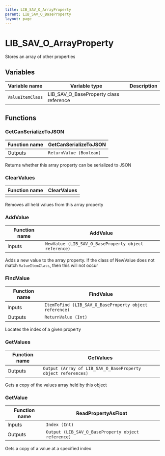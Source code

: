 ```yaml
---
title: LIB_SAV_O_ArrayProperty
parent: LIB_SAV_O_BaseProperty
layout: page
---
```


# LIB_SAV_O_ArrayProperty

Stores an array of other properties

## Variables

| Variable name | Variable type | Description |
| --- | --- | --- |
| `ValueItemClass` | LIB_SAV_O_BaseProperty class reference | |

## Functions

### GetCanSerializeToJSON

| Function name | GetCanSerializeToJSON |
| --- | --- |
| Outputs | `ReturnValue (Boolean)` |

Returns whether this array property can be serialized to JSON

### ClearValues

| Function name | ClearValues |
| --- | --- |
| | |

Removes all held values from this array property

### AddValue

| Function name | AddValue |
| --- | --- |
| Inputs | `NewValue (LIB_SAV_O_BaseProperty object reference)` |

Adds a new value to the array property. If the class of NewValue does not match `ValueItemClass`, then this will not occur

### FindValue

| Function name | FindValue |
| --- | --- |
| Inputs | `ItemToFind (LIB_SAV_O_BaseProperty object reference)` |
| Outputs | `ReturnValue (Int)` |

Locates the index of a given property

### GetValues

| Function name | GetValues |
| --- | --- |
| Outputs | `Output (Array of LIB_SAV_O_BaseProperty object references)` |

Gets a copy of the values array held by this object

### GetValue

| Function name | ReadPropertyAsFloat |
| --- | --- |
| Inputs | `Index (Int)` |
| Outputs | `Output (LIB_SAV_O_BaseProperty object reference)` |

Gets a copy of a value at a specified index
